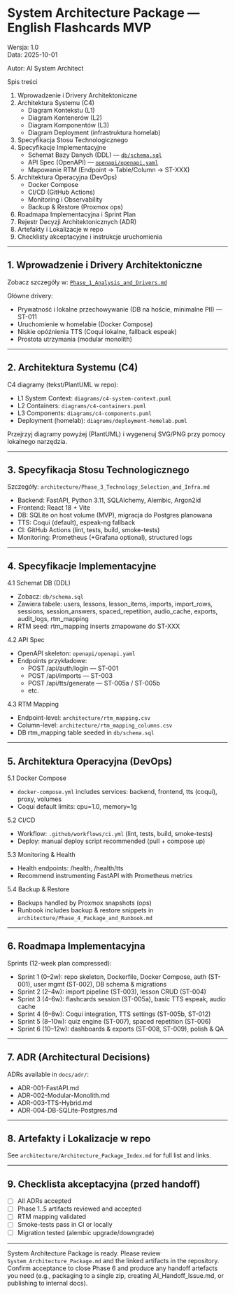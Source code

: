 # System Architecture Package — English Flashcards MVP

Wersja: 1.0  
Data: 2025-10-01

Autor: AI System Architect

Spis treści
1. Wprowadzenie i Drivery Architektoniczne
2. Architektura Systemu (C4)
   - Diagram Kontekstu (L1)
   - Diagram Kontenerów (L2)
   - Diagram Komponentów (L3)
   - Diagram Deployment (infrastruktura homelab)
3. Specyfikacja Stosu Technologicznego
4. Specyfikacje Implementacyjne
   - Schemat Bazy Danych (DDL) — [`db/schema.sql`](db/schema.sql)
   - API Spec (OpenAPI) — [`openapi/openapi.yaml`](openapi/openapi.yaml)
   - Mapowanie RTM (Endpoint -> Table/Column -> ST-XXX)
5. Architektura Operacyjna (DevOps)
   - Docker Compose
   - CI/CD (GitHub Actions)
   - Monitoring i Observability
   - Backup & Restore (Proxmox ops)
6. Roadmapa Implementacyjna i Sprint Plan
7. Rejestr Decyzji Architektonicznych (ADR)
8. Artefakty i Lokalizacje w repo
9. Checklisty akceptacyjne i instrukcje uruchomienia

---

## 1. Wprowadzenie i Drivery Architektoniczne
Zobacz szczegóły w: [`Phase_1_Analysis_and_Drivers.md`](Phase_1_Analysis_and_Drivers.md:1)

Główne drivery:
- Prywatność i lokalne przechowywanie (DB na hoście, minimalne PII) — ST-011
- Uruchomienie w homelabie (Docker Compose)
- Niskie opóźnienia TTS (Coqui lokalne, fallback espeak)
- Prostota utrzymania (modular monolith)

---

## 2. Architektura Systemu (C4)

C4 diagramy (tekst/PlantUML w repo):
- L1 System Context: `diagrams/c4-system-context.puml`
- L2 Containers: `diagrams/c4-containers.puml`
- L3 Components: `diagrams/c4-components.puml`
- Deployment (homelab): `diagrams/deployment-homelab.puml`

Przejrzyj diagramy powyżej (PlantUML) i wygeneruj SVG/PNG przy pomocy lokalnego narzędzia.

---

## 3. Specyfikacja Stosu Technologicznego
Szczegóły: `architecture/Phase_3_Technology_Selection_and_Infra.md`
- Backend: FastAPI, Python 3.11, SQLAlchemy, Alembic, Argon2id
- Frontend: React 18 + Vite
- DB: SQLite on host volume (MVP), migracja do Postgres planowana
- TTS: Coqui (default), espeak-ng fallback
- CI: GitHub Actions (lint, tests, build, smoke-tests)
- Monitoring: Prometheus (+Grafana optional), structured logs

---

## 4. Specyfikacje Implementacyjne

4.1 Schemat DB (DDL)
- Zobacz: `db/schema.sql`
- Zawiera tabele: users, lessons, lesson_items, imports, import_rows, sessions, session_answers, spaced_repetition, audio_cache, exports, audit_logs, rtm_mapping
- RTM seed: rtm_mapping inserts zmapowane do ST-XXX

4.2 API Spec
- OpenAPI skeleton: `openapi/openapi.yaml`
- Endpoints przykładowe:
  - POST /api/auth/login — ST-001
  - POST /api/imports — ST-003
  - POST /api/tts/generate — ST-005a / ST-005b
  - etc.

4.3 RTM Mapping
- Endpoint-level: `architecture/rtm_mapping.csv`
- Column-level: `architecture/rtm_mapping_columns.csv`
- DB rtm_mapping table seeded in `db/schema.sql`

---

## 5. Architektura Operacyjna (DevOps)

5.1 Docker Compose
- `docker-compose.yml` includes services: backend, frontend, tts (coqui), proxy, volumes
- Coqui default limits: cpu=1.0, memory=1g

5.2 CI/CD
- Workflow: `.github/workflows/ci.yml` (lint, tests, build, smoke-tests)
- Deploy: manual deploy script recommended (pull + compose up)

5.3 Monitoring & Health
- Health endpoints: /health, /health/tts
- Recommend instrumenting FastAPI with Prometheus metrics

5.4 Backup & Restore
- Backups handled by Proxmox snapshots (ops)
- Runbook includes backup & restore snippets in `architecture/Phase_4_Package_and_Runbook.md`

---

## 6. Roadmapa Implementacyjna
Sprints (12-week plan compressed):
- Sprint 1 (0–2w): repo skeleton, Dockerfile, Docker Compose, auth (ST-001), user mgmt (ST-002), DB schema & migrations
- Sprint 2 (2–4w): import pipeline (ST-003), lesson CRUD (ST-004)
- Sprint 3 (4–6w): flashcards session (ST-005a), basic TTS espeak, audio cache
- Sprint 4 (6–8w): Coqui integration, TTS settings (ST-005b, ST-012)
- Sprint 5 (8–10w): quiz engine (ST-007), spaced repetition (ST-006)
- Sprint 6 (10–12w): dashboards & exports (ST-008, ST-009), polish & QA

---

## 7. ADR (Architectural Decisions)
ADRs available in `docs/adr/`:
- ADR-001-FastAPI.md
- ADR-002-Modular-Monolith.md
- ADR-003-TTS-Hybrid.md
- ADR-004-DB-SQLite-Postgres.md

---

## 8. Artefakty i Lokalizacje w repo
See `architecture/Architecture_Package_Index.md` for full list and links.

---

## 9. Checklista akceptacyjna (przed handoff)
- [ ] All ADRs accepted
- [ ] Phase 1..5 artifacts reviewed and accepted
- [ ] RTM mapping validated
- [ ] Smoke-tests pass in CI or locally
- [ ] Migration tested (alembic upgrade/downgrade)

---

System Architecture Package is ready. Please review `System_Architecture_Package.md` and the linked artifacts in the repository. Confirm acceptance to close Phase 6 and produce any handoff artefacts you need (e.g., packaging to a single zip, creating AI_Handoff_Issue.md, or publishing to internal docs).